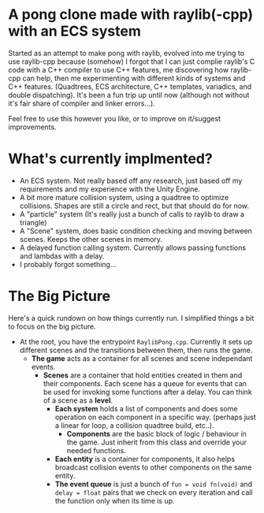 # A pong clone made with raylib(-cpp) with an ECS system
Started as an attempt to make pong with raylib, evolved into me trying to use raylib-cpp because (somehow) I forgot that I can just complie raylib's C code with a C++ compiler to use C++ features, me discovering how raylib-cpp can help, then me experimenting with different kinds of systems and C++ features. (Quadtrees, ECS architecture, C++ templates, variadics, and double dispatching). It's been a fun trip up until now (although not without it's fair share of compiler and linker errors...). 

Feel free to use this however you like, or to improve on it/suggest improvements.

# What's currently implmented?
- An ECS system. Not really based off any research, just based off my requirements and my experience with the Unity Engine.
- A bit more mature collision system, using a quadtree to optimize collisions. Shapes are still a circle and rect, but that should do for now.
- A "particle" system (It's really just a bunch of calls to raylib to draw a triangle)
- A "Scene" system, does basic condition checking and moving between scenes. Keeps the other scenes in memory.
- A delayed function calling system. Currently allows passing functions and lambdas with a delay.
- I probably forgot something...

# The Big Picture
Here's a quick rundown on how things currently run. I simplified things a bit to focus on the big picture. 
- At the root, you have the entrypoint `RaylibPong.cpp`. Currently it sets up different scenes and the transitions between them, then runs the game.
  - **The game** acts as a container for all scenes and scene independant events.
    - **Scenes** are a container that hold entities created in them and their components. Each scene has a queue for events that can be used for invoking some functions after a delay. You can think of a scene as a **level**.
      - **Each system** holds a list of components and does some operation on each component in a specific way. (perhaps just a linear for loop, a collision quadtree build, etc..).
        - **Components** are the basic block of logic / behaviour in the game. Just inherit from this class and override your needed functions.
      - **Each entity** is a container for components, it also helps broadcast collision events to other components on the same entity.
      - **The event queue** is just a bunch of `fun = void fn(void)` and `delay = float` pairs that we check on every iteration and call the function only when its time is up.